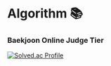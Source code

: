 # Algorithm :books:
### Baekjoon Online Judge Tier
[![Solved.ac Profile](http://mazassumnida.wtf/api/v2/generate_badge?boj=superstring7)](https://solved.ac/superstring7)

